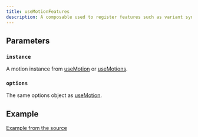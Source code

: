 ```yaml
---
title: useMotionFeatures
description: A composable used to register features such as variant sync, event listeners.
---
```


## Parameters

### `instance`

A motion instance from [useMotion](/api/use-motion) or [useMotions](/api/use-motions).

### `options`

The same options object as [useMotion](/api/use-motion).

## Example

[Example from the source](https://github.com/vueuse/motion/blob/main/src/useMotion.ts#L53)
